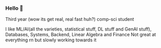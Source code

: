 ### Hello 👋

<!--
**Dd1235/Dd1235** is a ✨ _special_ ✨ repository because its `README.md` (this file) appears on your GitHub profile.
-->

Third year (wow its get real, real fast huh?) comp-sci student

I like ML/AI(all the varieties, statistical stuff, DL stuff and GenAI stuff), Databases, Systems, Backend, Linear Algebra and Finance
Not great at everything rn but slowly working towards it
